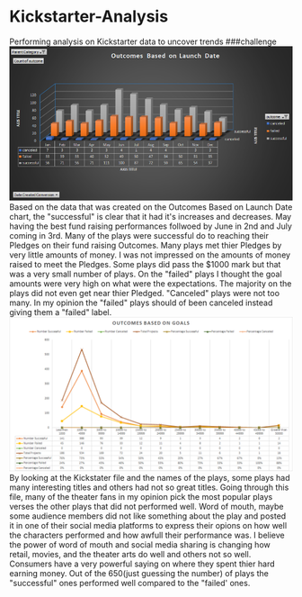 # Kickstarter-Analysis
 Performing analysis on Kickstarter data to uncover trends
###challenge
![Kickstarter-Analyst-Chart 1](https://github.com/rvasquez1019/Kickstarter-Analysis/blob/master/Kickstarter-Analyst-Chart%201.png)
Based on the data that was created on the Outcomes Based on Launch Date chart, the "successful" is clear that it had it's increases and decreases.  May having the best fund raising performances follwoed by June in 2nd and July coming in 3rd.  Many of the plays were successful do to reaching their Pledges on their fund raising Outcomes.  Many plays met thier Pledges by very little amounts of money.  I was not impressed on the amounts of money raised to meet the Pledges.  Some plays did pass the $1000 mark but that was a very small number of plays.  On the "failed" plays I thought the goal amounts were very high on what were the expectations.  The majority on the plays did not even get near thier Pledged.  "Canceled" plays were not too many.  In my opinion the "failed" plays should of been canceled instead giving them a "failed" label.    
![Kickstarter-Analyst-Chart 2](https://github.com/rvasquez1019/Kickstarter-Analysis/blob/master/Kickstarter-Analyst-Chart%202.png)
By looking at the Kickstater file and the names of the plays, some plays had many interesting titles and others had not so great titles.  Going through this file, many of the theater fans in my opinion pick the most popular plays verses the other plays that did not performed well.  Word of mouth, maybe some audience members did not like something about the play and posted it in one of their social  media platforms to express their opions on how well the characters performed and how awfull their performance was.  I believe the power of word of mouth and social media sharing is changing how retail, movies, and the theater arts do well and others not so well.  Consumers have a very powerful saying on where they spent thier hard earning money.  Out of the 650(just guessing the number) of plays the "successful" ones performed well compared to the "failed' ones.   
